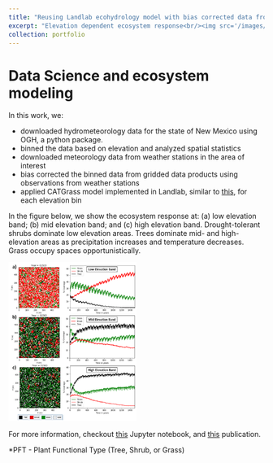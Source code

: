```yaml
---
title: "Reusing Landlab ecohydrology model with bias corrected data from gridded hydrometeorology products."
excerpt: "Elevation dependent ecosystem response<br/><img src='/images/KI_paper.png' width="40%">"
collection: portfolio
---
```

Data Science and ecosystem modeling
=====

In this work, we:
- downloaded hydrometeorology data for the state of New Mexico using OGH, a python package.
- binned the data based on elevation and analyzed spatial statistics
- downloaded meteorology data from weather stations in the area of interest
- bias corrected the binned data from gridded data products using observations from weather stations
- applied CATGrass model implemented in Landlab, similar to [this](https://saisiddu.github.io/portfolio/Landlab_model_A_CATGraSS/), for each elevation bin

In the figure below, we show the ecosystem response at: 
(a) low elevation band;
(b) mid elevation band;
and (c) high elevation band.
Drought-tolerant shrubs dominate low elevation areas. Trees dominate
mid- and high-elevation areas as precipitation increases and temperature
decreases. Grass occupy spaces opportunistically.

<img src='/images/KI_paper.png' width="50%">

For more information, checkout [this](https://github.com/saisiddu/pub_bandaragoda_etal_ems/blob/master/reuse_ecohydrology_gridhydromet.ipynb) Jupyter notebook, and
[this](https://saisiddu.github.io/publication/2019-01-01-paper-title-number-6) publication.

*PFT - Plant Functional Type (Tree, Shrub, or Grass)